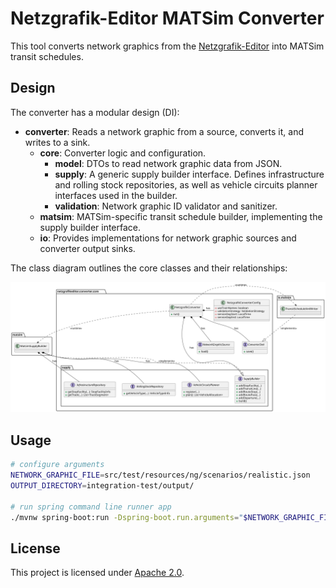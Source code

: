 # Netzgrafik-Editor MATSim Converter

This tool converts network graphics from
the [Netzgrafik-Editor](https://github.com/SchweizerischeBundesbahnen/netzgrafik-editor-frontend) into MATSim transit
schedules.

## Design

The converter has a modular design (DI):

- **converter**: Reads a network graphic from a source, converts it, and writes to a sink.
    - **core**: Converter logic and configuration.
        - **model**: DTOs to read network graphic data from JSON.
        - **supply**: A generic supply builder interface. Defines infrastructure and rolling stock repositories, as well
          as vehicle circuits planner interfaces used in the builder.
        - **validation**: Network graphic ID validator and sanitizer.
    - **matsim**: MATSim-specific transit schedule builder, implementing the supply builder interface.
    - **io**: Provides implementations for network graphic sources and converter output sinks.

The class diagram outlines the core classes and their relationships:

![Class diagram](docs/uml/class-diagram.svg)

## Usage

```sh
# configure arguments
NETWORK_GRAPHIC_FILE=src/test/resources/ng/scenarios/realistic.json
OUTPUT_DIRECTORY=integration-test/output/

# run spring command line runner app
./mvnw spring-boot:run -Dspring-boot.run.arguments="$NETWORK_GRAPHIC_FILE $OUTPUT_DIRECTORY"
```

## License

This project is licensed under [Apache 2.0](LICENSE).
